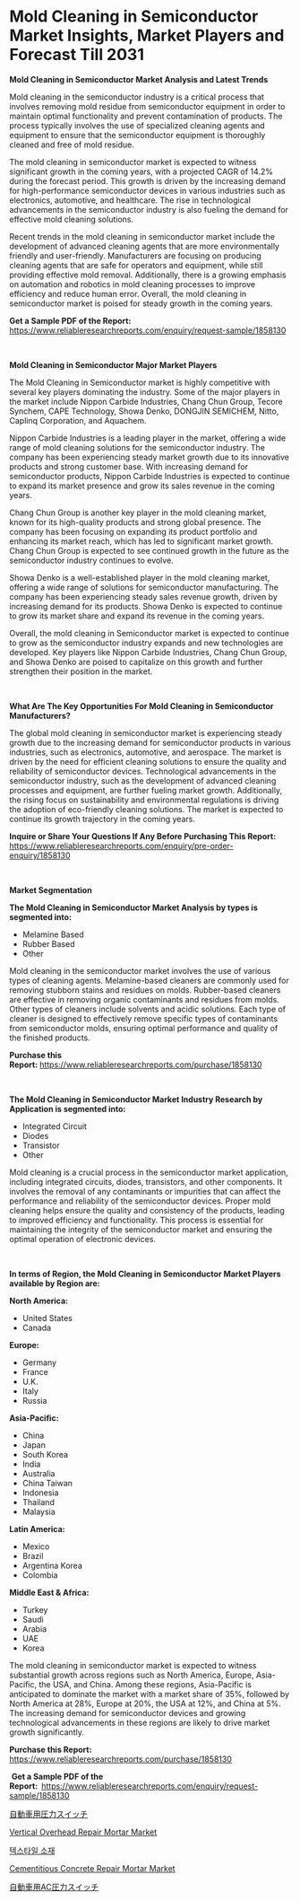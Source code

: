 <p><h1>Mold Cleaning in Semiconductor Market Insights, Market Players and Forecast Till 2031</h1></p><p><strong>Mold Cleaning in Semiconductor Market Analysis and Latest Trends</strong></p>
<p><p>Mold cleaning in the semiconductor industry is a critical process that involves removing mold residue from semiconductor equipment in order to maintain optimal functionality and prevent contamination of products. The process typically involves the use of specialized cleaning agents and equipment to ensure that the semiconductor equipment is thoroughly cleaned and free of mold residue.</p><p>The mold cleaning in semiconductor market is expected to witness significant growth in the coming years, with a projected CAGR of 14.2% during the forecast period. This growth is driven by the increasing demand for high-performance semiconductor devices in various industries such as electronics, automotive, and healthcare. The rise in technological advancements in the semiconductor industry is also fueling the demand for effective mold cleaning solutions.</p><p>Recent trends in the mold cleaning in semiconductor market include the development of advanced cleaning agents that are more environmentally friendly and user-friendly. Manufacturers are focusing on producing cleaning agents that are safe for operators and equipment, while still providing effective mold removal. Additionally, there is a growing emphasis on automation and robotics in mold cleaning processes to improve efficiency and reduce human error. Overall, the mold cleaning in semiconductor market is poised for steady growth in the coming years.</p></p>
<p><strong>Get a Sample PDF of the Report:&nbsp;</strong> <a href="https://www.reliableresearchreports.com/enquiry/request-sample/1858130">https://www.reliableresearchreports.com/enquiry/request-sample/1858130</a></p>
<p>&nbsp;</p>
<p><strong>Mold Cleaning in Semiconductor Major Market Players</strong></p>
<p><p>The Mold Cleaning in Semiconductor market is highly competitive with several key players dominating the industry. Some of the major players in the market include Nippon Carbide Industries, Chang Chun Group, Tecore Synchem, CAPE Technology, Showa Denko, DONGJIN SEMICHEM, Nitto, Caplinq Corporation, and Aquachem.</p><p>Nippon Carbide Industries is a leading player in the market, offering a wide range of mold cleaning solutions for the semiconductor industry. The company has been experiencing steady market growth due to its innovative products and strong customer base. With increasing demand for semiconductor products, Nippon Carbide Industries is expected to continue to expand its market presence and grow its sales revenue in the coming years.</p><p>Chang Chun Group is another key player in the mold cleaning market, known for its high-quality products and strong global presence. The company has been focusing on expanding its product portfolio and enhancing its market reach, which has led to significant market growth. Chang Chun Group is expected to see continued growth in the future as the semiconductor industry continues to evolve.</p><p>Showa Denko is a well-established player in the mold cleaning market, offering a wide range of solutions for semiconductor manufacturing. The company has been experiencing steady sales revenue growth, driven by increasing demand for its products. Showa Denko is expected to continue to grow its market share and expand its revenue in the coming years.</p><p>Overall, the mold cleaning in Semiconductor market is expected to continue to grow as the semiconductor industry expands and new technologies are developed. Key players like Nippon Carbide Industries, Chang Chun Group, and Showa Denko are poised to capitalize on this growth and further strengthen their position in the market.</p></p>
<p>&nbsp;</p>
<p><strong>What Are The Key Opportunities For Mold Cleaning in Semiconductor Manufacturers?</strong></p>
<p><p>The global mold cleaning in semiconductor market is experiencing steady growth due to the increasing demand for semiconductor products in various industries, such as electronics, automotive, and aerospace. The market is driven by the need for efficient cleaning solutions to ensure the quality and reliability of semiconductor devices. Technological advancements in the semiconductor industry, such as the development of advanced cleaning processes and equipment, are further fueling market growth. Additionally, the rising focus on sustainability and environmental regulations is driving the adoption of eco-friendly cleaning solutions. The market is expected to continue its growth trajectory in the coming years.</p></p>
<p><strong>Inquire or Share Your Questions If Any Before Purchasing This Report:</strong> <a href="https://www.reliableresearchreports.com/enquiry/pre-order-enquiry/1858130">https://www.reliableresearchreports.com/enquiry/pre-order-enquiry/1858130</a></p>
<p>&nbsp;</p>
<p><strong>Market Segmentation</strong></p>
<p><strong>The Mold Cleaning in Semiconductor Market Analysis by types is segmented into:</strong></p>
<p><ul><li>Melamine Based</li><li>Rubber Based</li><li>Other</li></ul></p>
<p><p>Mold cleaning in the semiconductor market involves the use of various types of cleaning agents. Melamine-based cleaners are commonly used for removing stubborn stains and residues on molds. Rubber-based cleaners are effective in removing organic contaminants and residues from molds. Other types of cleaners include solvents and acidic solutions. Each type of cleaner is designed to effectively remove specific types of contaminants from semiconductor molds, ensuring optimal performance and quality of the finished products.</p></p>
<p><strong>Purchase this Report:&nbsp;</strong><a href="https://www.reliableresearchreports.com/purchase/1858130">https://www.reliableresearchreports.com/purchase/1858130</a></p>
<p>&nbsp;</p>
<p><strong>The Mold Cleaning in Semiconductor Market Industry Research by Application is segmented into:</strong></p>
<p><ul><li>Integrated Circuit</li><li>Diodes</li><li>Transistor</li><li>Other</li></ul></p>
<p><p>Mold cleaning is a crucial process in the semiconductor market application, including integrated circuits, diodes, transistors, and other components. It involves the removal of any contaminants or impurities that can affect the performance and reliability of the semiconductor devices. Proper mold cleaning helps ensure the quality and consistency of the products, leading to improved efficiency and functionality. This process is essential for maintaining the integrity of the semiconductor market and ensuring the optimal operation of electronic devices.</p></p>
<p>&nbsp;</p>
<p><strong>In terms of Region, the Mold Cleaning in Semiconductor Market Players available by Region are:</strong></p>
<p>
    <p> <strong> North America: </strong>
        <ul>
            <li>United States</li>
            <li>Canada</li>
        </ul>
        </p> 
    <p> <strong> Europe: </strong>
        <ul>
            <li>Germany</li>
            <li>France</li>
            <li>U.K.</li>
            <li>Italy</li>
            <li>Russia</li>
        </ul>
        </p> 
    <p> <strong> Asia-Pacific: </strong>
        <ul>
            <li>China</li>
            <li>Japan</li>
            <li>South Korea</li>
            <li>India</li>
            <li>Australia</li>
            <li>China Taiwan</li>
            <li>Indonesia</li>
            <li>Thailand</li>
            <li>Malaysia</li>
        </ul>
        </p> 
    <p> <strong> Latin America: </strong>
        <ul>
            <li>Mexico</li>
            <li>Brazil</li>
            <li>Argentina Korea</li>
            <li>Colombia</li>
        </ul>
        </p> 
    <p> <strong> Middle East & Africa: </strong>
        <ul>
            <li>Turkey</li>
            <li>Saudi</li>
            <li>Arabia</li>
            <li>UAE</li>
            <li>Korea</li>
        </ul>
    </p>
    </p>
<p><p>The mold cleaning in semiconductor market is expected to witness substantial growth across regions such as North America, Europe, Asia-Pacific, the USA, and China. Among these regions, Asia-Pacific is anticipated to dominate the market with a market share of 35%, followed by North America at 28%, Europe at 20%, the USA at 12%, and China at 5%. The increasing demand for semiconductor devices and growing technological advancements in these regions are likely to drive market growth significantly.</p></p>
<p><strong>Purchase this Report: </strong><a href="https://www.reliableresearchreports.com/purchase/1858130">https://www.reliableresearchreports.com/purchase/1858130</a></p>
<p>&nbsp;<strong>Get a Sample PDF of the Report:&nbsp;&nbsp;</strong><a href="https://www.reliableresearchreports.com/enquiry/request-sample/1858130">https://www.reliableresearchreports.com/enquiry/request-sample/1858130</a></p>
<p><strong></strong></p>
<p><p><a href="https://medium.com/@kelscdowell78456/%E8%87%AA%E5%8B%95%E8%BB%8A%E7%94%A8%E5%9C%A7%E5%8A%9B%E3%82%B9%E3%82%A4%E3%83%83%E3%83%81%E5%B8%82%E5%A0%B4%E3%81%AE%E5%8B%95%E5%90%91%E3%81%8A%E3%82%88%E3%81%B3%E5%B8%82%E5%A0%B4%E5%88%86%E6%9E%90%E3%81%AF-2024%E5%B9%B4%E3%81%8B%E3%82%892031%E5%B9%B4%E3%81%BE%E3%81%A7%E3%81%AE%E6%9C%9F%E9%96%93%E3%81%AB%E4%BA%88%E6%B8%AC%E3%81%95%E3%82%8C%E3%81%A6%E3%81%84%E3%81%BE%E3%81%99-076e122a794b">自動車用圧力スイッチ</a></p><p><a href="https://github.com/kosella/Market-Research-Report-List-2/blob/main/vertical-overhead-repair-mortar-market.md">Vertical Overhead Repair Mortar Market</a></p><p><a href="https://medium.com/@rickymetzdvm/%EC%84%AC%EC%9C%A0-%EC%9B%90%EB%A3%8C-%EC%8B%9C%EC%9E%A5-%EA%B2%BD%EC%9F%81-%EB%B6%84%EC%84%9D-%EC%8B%9C%EC%9E%A5-%ED%8A%B8%EB%A0%8C%EB%93%9C-%EB%B0%8F-2031%EB%85%84%EA%B9%8C%EC%A7%80%EC%9D%98-%EC%98%88%EC%B8%A1-3796e7687693">텍스타일 소재</a></p><p><a href="https://github.com/nathandecarvalho/Market-Research-Report-List-2/blob/main/cementitious-concrete-repair-mortar-market.md">Cementitious Concrete Repair Mortar Market</a></p><p><a href="https://medium.com/@kelscdowell78456/%E8%87%AA%E5%8B%95%E8%BB%8Aac%E5%9C%A7%E5%8A%9B%E3%82%B9%E3%82%A4%E3%83%83%E3%83%81%E3%81%AE%E5%B8%82%E5%A0%B4%E3%82%B7%E3%82%A7%E3%82%A2%E3%81%AE%E9%80%B2%E5%8C%96%E3%81%A8%E5%B8%82%E5%A0%B4%E6%88%90%E9%95%B7%E3%83%88%E3%83%AC%E3%83%B3%E3%83%892024%E5%B9%B4-2031%E5%B9%B4-98accbe92390">自動車用AC圧力スイッチ</a></p></p>